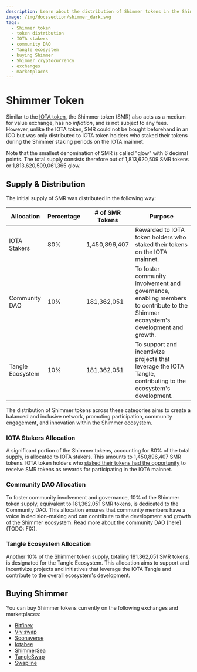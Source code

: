 ```yaml
---
description: Learn about the distribution of Shimmer tokens in the Shimmer network ecosystem.
image: /img/docssection/shimmer_dark.svg
tags:
  - Shimmer token
  - token distribution
  - IOTA stakers
  - community DAO
  - Tangle ecosystem
  - buying Shimmer
  - Shimmer cryptocurrency
  - exchanges
  - marketplaces
---
```


# Shimmer Token

Similar to the [IOTA token](../iota/iota-token.md), the Shimmer token (SMR) also acts as a medium for value exchange, has no _inflation_,
and is not subject to any fees. However, unlike the IOTA token, SMR could not be bought beforehand in an ICO but was
only distributed to IOTA token holders who staked their tokens during the Shimmer staking periods on the IOTA mainnet.

Note that the smallest denomination of SMR is called "glow" with 6 decimal points. The total supply consists therefore
out of 1,813,620,509 SMR tokens or 1,813,620,509,061,365 glow.

## Supply & Distribution

The initial supply of SMR was distributed in the following way:

| Allocation       | Percentage | # of SMR Tokens | Purpose                                                                                                                           |
| ---------------- | ---------- | --------------- | --------------------------------------------------------------------------------------------------------------------------------- |
| IOTA Stakers     | 80%        | 1,450,896,407   | Rewarded to IOTA token holders who staked their tokens on the IOTA mainnet.                                                       |
| Community DAO    | 10%        | 181,362,051     | To foster community involvement and governance, enabling members to contribute to the Shimmer ecosystem's development and growth. |
| Tangle Ecosystem | 10%        | 181,362,051     | To support and incentivize projects that leverage the IOTA Tangle, contributing to the ecosystem's development.                   |

The distribution of Shimmer tokens across these categories aims to create a balanced and inclusive network, promoting
participation, community engagement, and innovation within the Shimmer ecosystem.

### IOTA Stakers Allocation

A significant portion of the Shimmer tokens, accounting for 80% of the total supply, is allocated to IOTA stakers. This
amounts to 1,450,896,407 SMR tokens. IOTA token holders who [staked their tokens had the opportunity](/get-started/introduction/iota/staking#iota-staking-for-smr-rewards) to receive SMR tokens as rewards for participating in the IOTA mainnet.

### Community DAO Allocation

To foster community involvement and governance, 10% of the Shimmer token supply, equivalent to 181,362,051 SMR tokens,
is dedicated to the Community DAO. This allocation ensures that community members have a voice in decision-making and
can contribute to the development and growth of the Shimmer ecosystem. Read more about the community DAO [here](TODO:
FIX).

### Tangle Ecosystem Allocation

Another 10% of the Shimmer token supply, totaling 181,362,051 SMR tokens, is designated for the Tangle Ecosystem. This
allocation aims to support and incentivize projects and initiatives that leverage the IOTA Tangle and contribute to the
overall ecosystem's development.

## Buying Shimmer

You can buy Shimmer tokens currently on the following exchanges and marketplaces:

- [Bitfinex](https://bitfinex.com)
- [Viviswap](https://viviswap.com)
- [Soonaverse](https://soonaverse.com/tokens/all)
- [Iotabee](https://iotabee.com/swap)
- [ShimmerSea](https://shimmersea.finance/swap)
- [TangleSwap](https://app.tangleswap.exchange/swap)
- [Swapline](https://app.swapline.com/swap)
